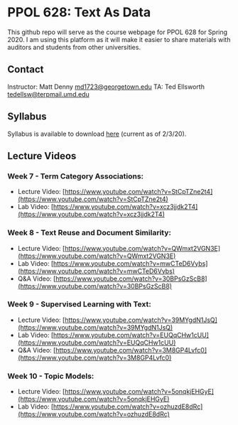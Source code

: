 # PPOL 628: Text As Data

This github repo will serve as the course webpage for PPOL 628 for Spring 2020. I am using this platform as it will make it easier to share materials with auditors and students from other universities. 

## Contact

Instructor: Matt Denny <md1723@georgetown.edu> 
TA: Ted Ellsworth <tedellsw@terpmail.umd.edu>

## Syllabus
Syllabus is available to download [here](https://github.com/matthewjdenny/PPOL_628_Text_As_Data/blob/master/PPOL_628_Syllabus.pdf) (current as of 2/3/20).

## Lecture Videos 

### Week 7 - Term Category Associations:
* Lecture Video: [https://www.youtube.com/watch?v=StCpTZne2t4](https://www.youtube.com/watch?v=StCpTZne2t4)
* Lab Video: [https://www.youtube.com/watch?v=xcz3jjdk2T4](https://www.youtube.com/watch?v=xcz3jjdk2T4)

### Week 8 - Text Reuse and Document Similarity:
* Lecture Video: [https://www.youtube.com/watch?v=QWmxt2VGN3E](https://www.youtube.com/watch?v=QWmxt2VGN3E)
* Lab Video: [https://www.youtube.com/watch?v=mwCTeD6Vybs](https://www.youtube.com/watch?v=mwCTeD6Vybs)
* Q&A Video: [https://www.youtube.com/watch?v=30BPsGzScB8](https://www.youtube.com/watch?v=30BPsGzScB8)

### Week 9 - Supervised Learning with Text:
* Lecture Video: [https://www.youtube.com/watch?v=39MYgdN1JsQ](https://www.youtube.com/watch?v=39MYgdN1JsQ)
* Lab Video: [https://www.youtube.com/watch?v=EUQqCHw1cUU](https://www.youtube.com/watch?v=EUQqCHw1cUU)
* Q&A Video: [https://www.youtube.com/watch?v=3M8GP4Lvfc0](https://www.youtube.com/watch?v=3M8GP4Lvfc0)


### Week 10 - Topic Models:
* Lecture Video: [https://www.youtube.com/watch?v=5onqkjEHGyE](https://www.youtube.com/watch?v=5onqkjEHGyE)
* Lab Video: [https://www.youtube.com/watch?v=ozhuzdE8dRc](https://www.youtube.com/watch?v=ozhuzdE8dRc)





